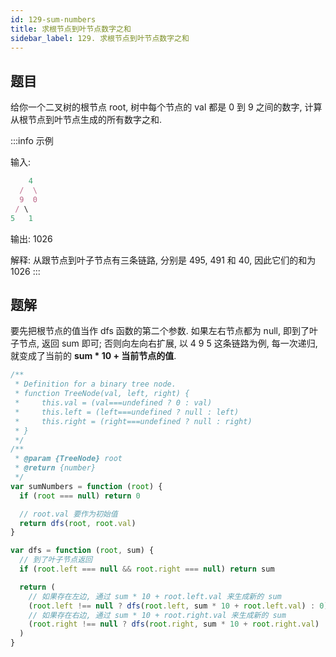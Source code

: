 ```yaml
---
id: 129-sum-numbers
title: 求根节点到叶节点数字之和
sidebar_label: 129. 求根节点到叶节点数字之和
---
```


## 题目

给你一个二叉树的根节点 root, 树中每个节点的 val 都是 0 到 9 之间的数字, 计算从根节点到叶节点生成的所有数字之和.

:::info 示例

输入:

```ts
    4
  /  \
  9  0
 / \
5   1
```

输出: 1026

解释: 从跟节点到叶子节点有三条链路, 分别是 495, 491 和 40, 因此它们的和为 1026
:::

## 题解

要先把根节点的值当作 dfs 函数的第二个参数. 如果左右节点都为 null, 即到了叶子节点, 返回 sum 即可; 否则向左向右扩展, 以 4 9 5 这条链路为例, 每一次递归, 就变成了当前的 **sum \* 10 + 当前节点的值**.

```ts
/**
 * Definition for a binary tree node.
 * function TreeNode(val, left, right) {
 *     this.val = (val===undefined ? 0 : val)
 *     this.left = (left===undefined ? null : left)
 *     this.right = (right===undefined ? null : right)
 * }
 */
/**
 * @param {TreeNode} root
 * @return {number}
 */
var sumNumbers = function (root) {
  if (root === null) return 0

  // root.val 要作为初始值
  return dfs(root, root.val)
}

var dfs = function (root, sum) {
  // 到了叶子节点返回
  if (root.left === null && root.right === null) return sum

  return (
    // 如果存在左边, 通过 sum * 10 + root.left.val 来生成新的 sum
    (root.left !== null ? dfs(root.left, sum * 10 + root.left.val) : 0) +
    // 如果存在右边, 通过 sum * 10 + root.right.val 来生成新的 sum
    (root.right !== null ? dfs(root.right, sum * 10 + root.right.val) : 0)
  )
}
```
